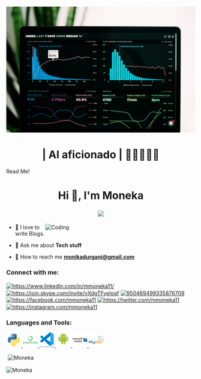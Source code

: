 ![Header](https://github.com/mmoneka11/Moneka/blob/main/Banner.jpg)

# <h1 align="center">| AI aficionado | 👨🏻‍💻🦾🤖 </h1>
Read Me!
<h1 align="center">Hi 👋, I'm Moneka </h1>

<!-- <h3 align="center"><a align="center" href="https://git.io/typing-svg"><img src="https://readme-typing-svg.herokuapp.com?font=Fira+Code&pause=1&center=true&vCenter=true&width=250&height=40&lines=Data+Scientist+📊+👨🏻‍💻 alt="Typing SVG" /></a></h3>
 -->
<h3 align="center"><a align="center" href="https://git.io/typing-svg"><img src=" https://readme-typing-svg.herokuapp.com/?font=Fira+Code&pause=1&center=true&vCenter=true&width=250&height=40&lines=Data+Scientist
 alt="Typing SVG" /></a></h3>

 
<img align="right" alt="Coding" width="400" src="https://giphy.com/embed/BferOKonYOspm28AiB">



- 📝 I love to write Blogs.

- 💬 Ask me about **Tech stuff**

- 📧 How to reach me **monikadurgani@gmail.com**

<h3 align="left">Connect with me:</h3>
<p align="left">
<a href="https://linkedin.com/in/mmoneka11/" target="blank"><img align="center" src="https://raw.githubusercontent.com/rahuldkjain/github-profile-readme-generator/master/src/images/icons/Social/linked-in-alt.svg" alt="https://www.linkedin.com/in/mmoneka11/" height="30" width="40" /></a>
<a href="https://join.skype.com/invite/vXdgTFyeIoqf" target="blank"><img align="center" src="https://github.com/rahuldkjain/github-profile-readme-generator/blob/master/src/images/icons/Social/skype.svg" alt="https://join.skype.com/invite/vXdgTFyeIoqf" height="30" width="40" /></a>
<a href="https://discord.com/user/950469499335876709" target="blank"><img align="center" src="https://github.com/rahuldkjain/github-profile-readme-generator/blob/master/src/images/icons/Social/discord.svg" alt="950469499335876709" height="30" width="40" /></a>
<a href="https://facebook.com/mmoneka11/" target="blank"><img align="center" src="https://github.com/rahuldkjain/github-profile-readme-generator/blob/master/src/images/icons/Social/facebook.svg" alt="https://facebook.com/mmoneka11" height="30" width="40" /></a>
<a href="https://twitter.com/mmoneka11/" target="blank"><img align="center" src="https://raw.githubusercontent.com/rahuldkjain/github-profile-readme-generator/master/src/images/icons/Social/twitter.svg" alt="https://twitter.com/mmoneka11" height="30" width="40" /></a>
<a href="https://instagram.com/mmoneka11/" target="blank"><img align="center" src="https://github.com/rahuldkjain/github-profile-readme-generator/blob/master/src/images/icons/Social/instagram.svg" alt="https://instagram.com/mmoneka11" height="30" width="40" /></a>
</p>

<h3 align="left">Languages and Tools:</h3> 
<p align="left"> 
</a> <a href="https://www.python.org" target="_blank"> <img src="https://raw.githubusercontent.com/devicons/devicon/master/icons/python/python-original.svg" alt="python" width="40" height="40"/> </a> 
</a> <a href="https://www.anaconda.com/" target="_blank"> <img src="https://github.com/devicons/devicon/blob/master/icons/anaconda/anaconda-original-wordmark.svg" alt="anaconda" width="40" height="40"/> </a>   
</a> <a href="https://https://code.visualstudio.com//" target="_blank"> <img src="https://github.com/devicons/devicon/blob/master/icons/vscode/vscode-original-wordmark.svg" width="40" height="40"/> </a>   
<a href="https://developer.android.com" target="_blank"> <img src="https://raw.githubusercontent.com/devicons/devicon/master/icons/android/android-original-wordmark.svg" alt="android" width="40" height="40"/> 
<a href="https://developer.android.com/studio" target="_blank"> <img src="https://github.com/devicons/devicon/blob/master/icons/androidstudio/androidstudio-original-wordmark.svg" alt="androidstudio" width="40" height="40"/> 
</a> <a href="https://www.mysql.com/" target="_blank"> <img src="https://raw.githubusercontent.com/devicons/devicon/master/icons/mysql/mysql-original-wordmark.svg" alt="mysql" width="40" height="40"/> </a>   
</p>

<p>&nbsp;<img align="center" src="https://github-readme-stats.vercel.app/api?username=mmoneka11&show_icons=true&theme=cobalt" alt="Moneka" /></p>

<p><img align="center" src="https://github-readme-streak-stats.herokuapp.com/?user=mmoneka11&theme=cobalt" alt="Moneka" /></p>
